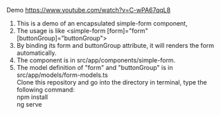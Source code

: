 
Demo https://www.youtube.com/watch?v=C-wPA67qqL8
1. This is a demo of an encapsulated simple-form component, <simple-form>
2. The usage is like <simple-form [form]="form" [buttonGroup]="buttonGroup"></simple-form>
3. By binding its form and buttonGroup attribute, it will renders the form automatically.
4. The component is in src/app/components/simple-form.
5. The model definition of "form" and "buttonGroup" is in src/app/models/form-models.ts  
Clone this repository and go into the directory in terminal, type the following command:  
npm install  
ng serve

